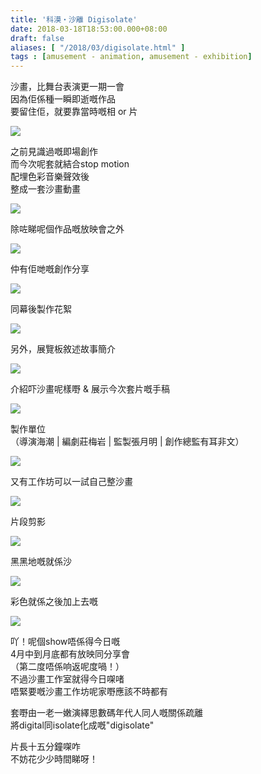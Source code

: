 ```yaml
---
title: '科漠・沙離 Digisolate'
date: 2018-03-18T18:53:00.000+08:00
draft: false
aliases: [ "/2018/03/digisolate.html" ]
tags : [amusement - animation, amusement - exhibition]
---
```


沙畫，比舞台表演更一期一會  
因為佢係種一瞬即逝嘅作品  
要留住佢，就要靠當時嘅相 or 片  

![](/images/digisolate.jpg)

之前見識過嘅即場創作  
而今次呢套就結合stop motion  
配埋色彩音樂聲效後  
整成一套沙畫動畫  

![](/images/digisolate1.jpg)

除咗睇呢個作品嘅放映會之外  

![](/images/digisolate2.jpg)

仲有佢哋嘅創作分享  

![](/images/digisolate3.jpg)

同幕後製作花絮  

![](/images/digisolate4.jpg)

另外，展覽板敘述故事簡介  

![](/images/digisolate5.jpg)

介紹吓沙畫呢樣嘢 & 展示今次套片嘅手稿  

![](/images/digisolate6.jpg)

製作單位  
（導演海潮 | 編劇莊梅岩 | 監製張月明 | 創作總監有耳非文）  

![](/images/digisolate7.jpg)

又有工作坊可以一試自己整沙畫  

![](/images/digisolate8.jpg)

片段剪影  

![](/images/digisolate9.jpg)

黑黑地嘅就係沙  

![](/images/digisolate10.jpg)

彩色就係之後加上去嘅  

![](/images/digisolate11.jpg)

吖！呢個show唔係得今日嘅  
4月中到月底都有放映同分享會  
（第二度唔係响返呢度喎！）  
不過沙畫工作室就得今日㗎啫  
唔緊要嘅沙畫工作坊呢家嘢應該不時都有  
  
套嘢由一老一嫩演繹思數碼年代人同人嘅關係疏離  
將digital同isolate化成嘅"digisolate"  
  
片長十五分鐘㗎咋  
不妨花少少時間睇呀！
